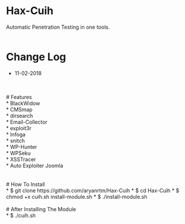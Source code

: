 # Hax-Cuih
Automatic Penetration Testing in one tools.
<br>
<br>
# Change Log
* 11-02-2018
<br>
<br>
# Features <br>
* BlackWidow <br>
* CMSmap <br>
* dirsearch <br>
* Email-Collector <br>
* exploit3r <br>
* Infoga <br>
* snitch <br>
* WP-Hunter <br>
* WPSeku <br>
* XSSTracer <br>
* Auto Exploiter Joomla <br>
<br>
<br>
# How To Install <br>
* $ git clone https://github.com/aryanrtm/Hax-Cuih
* $ cd Hax-Cuih
* $ chmod +x cuih.sh install-module.sh
* $ ./install-module.sh
<br>
<br>
# After Installing The Module <br>
* $ ./cuih.sh <br>
